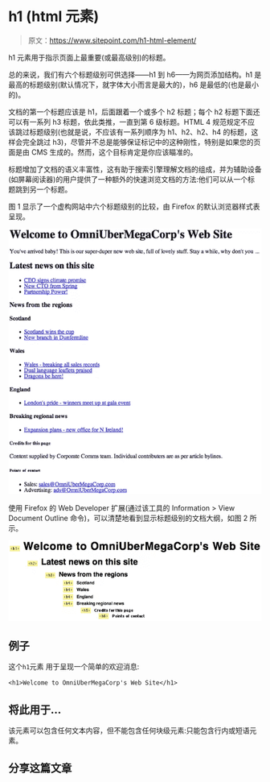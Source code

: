 # h1 (html 元素)

> 原文：<https://www.sitepoint.com/h1-html-element/>

h1 元素用于指示页面上最重要(或最高级别)的标题。

总的来说，我们有六个标题级别可供选择——h1 到 h6——为网页添加结构。h1 是最高的标题级别(默认情况下，就字体大小而言是最大的)，h6 是最低的(也是最小的)。

文档的第一个标题应该是 h1，后面跟着一个或多个 h2 标题；每个 h2 标题下面还可以有一系列 h3 标题，依此类推，一直到第 6 级标题。HTML 4 规范规定不应该跳过标题级别(也就是说，不应该有一系列顺序为 h1、h2、h2、h4 的标题，这样会完全跳过 h3)，尽管并不总是能够保证标记中的这种刚性，特别是如果您的页面是由 CMS 生成的。然而，这个目标肯定是你应该瞄准的。

标题增加了文档的语义丰富性，这有助于搜索引擎理解文档的组成，并为辅助设备(如屏幕阅读器)的用户提供了一种额外的快速浏览文档的方法:他们可以从一个标题跳到另一个标题。

图 1 显示了一个虚构网站中六个标题级别的比较，由 Firefox 的默认浏览器样式表呈现。

![headings-1-6](img/192e041831b715ecfd1d46177da554f1.png)

使用 Firefox 的 Web Developer 扩展(通过该工具的 Information > View Document Outline 命令)，可以清楚地看到显示标题级别的文档大纲，如图 2 所示。

![heading-document-outline](img/dbb94c77a0b79ac67d0f96596ead0bee.png)

## 例子

这个`h1`元素
用于呈现一个简单的欢迎消息:

```
<h1>Welcome to OmniUberMegaCorp's Web Site</h1>
```

## 将此用于…

该元素可以包含任何文本内容，但不能包含任何块级元素:只能包含行内或短语元素。

## 分享这篇文章